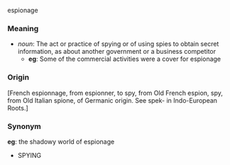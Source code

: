 espionage
### Meaning
+ _noun_: The act or practice of spying or of using spies to obtain secret information, as about another government or a business competitor
	+ __eg__: Some of the commercial activities were a cover for espionage

### Origin

[French espionnage, from espionner, to spy, from Old French espion, spy, from Old Italian spione, of Germanic origin. See spek- in Indo-European Roots.]

### Synonym

__eg__: the shadowy world of espionage

+ SPYING



